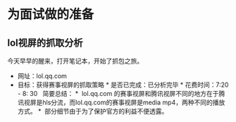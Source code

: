 # 为面试做的准备
## lol视屏的抓取分析
今天早早的醒来，打开笔记本，开始了抓包之旅。

* 网址：lol.qq.com
* 目标：获得赛事视屏的抓取策略
* 是否已完成：已分析完毕
* 花费时间：7:20 - 8: 30
 
简要总结：
*  lol.qq.com 的赛事视屏和腾讯视屏不同的地方在于腾讯视屏是hls分流，而lol.qq.com的赛事视屏是media mp4，两种不同的播放方式。
*  部分细节由于为了保护官方的利益不便透露。
